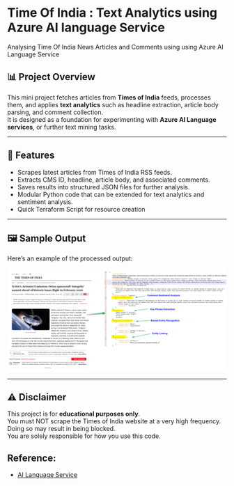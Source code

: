 # Time Of India : Text Analytics using Azure AI language Service 
Analysing Time Of India News Articles and Comments using using Azure AI Language Service


## 📊 Project Overview

This mini project fetches articles from **Times of India** feeds, processes them, and applies **text analytics** such as headline extraction, article body parsing, and comment collection.  
It is designed as a foundation for experimenting with **Azure AI Language services**, or further text mining tasks.

---

## 🚀 Features

- Scrapes latest articles from Times of India RSS feeds.  
- Extracts CMS ID, headline, article body, and associated comments.  
- Saves results into structured JSON files for further analysis.  
- Modular Python code that can be extended for text analytics and sentiment analysis.
- Quick Terraform Script for resource creation 

---

## 🖼️ Sample Output

Here’s an example of the processed output:

![Sample Output](Sample.jpg)

---

## ⚠️ Disclaimer

This project is for **educational purposes only**.  
You must NOT scrape the Times of India website at a very high frequency. Doing so may result in being blocked.  
You are solely responsible for how you use this code.


## Reference: 

* [AI Language Service](https://microsoftlearning.github.io/mslearn-ai-language/)
